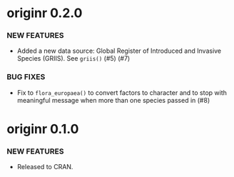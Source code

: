 originr 0.2.0
=============

### NEW FEATURES

* Added a new data source: Global Register of Introduced and Invasive
Species (GRIIS). See `griis()` (#5) (#7)

### BUG FIXES

* Fix to `flora_europaea()` to convert factors to character and 
to stop with meaningful message when more than one species 
passed in (#8)


originr 0.1.0
=============

### NEW FEATURES

* Released to CRAN.
